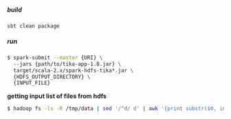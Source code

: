 

##### build

`sbt clean package`

##### run

```bash
$ spark-submit --master {URI} \ 
  --jars {path/to/tika-app-1.8.jar} \ 
  target/scala-2.x/spark-hdfs-tika*.jar \ 
  {HDFS_OUTPUT_DIRECTORY} \ 
  {INPUT_FILE}
```

__getting input list of files from hdfs__

```bash
$ hadoop fs -ls -R /tmp/data | sed '/^d/ d' | awk '{print substr($0, index($0, $8))}' > input_file.txt
```

